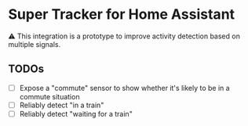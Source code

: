 # Super Tracker for Home Assistant

⚠ This integration is a prototype to improve activity detection based on multiple signals.

## TODOs

- [ ] Expose a "commute" sensor to show whether it's likely to be in a commute situation
- [ ] Reliably detect "in a train"
- [ ] Reliably detect "waiting for a train"
